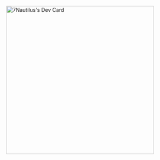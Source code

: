 <a href="https://app.daily.dev/DailyDevTips"><img src="https://github.com/7Nautilus/7Nautilus/devcard.svg" width="400" alt="7Nautilus's Dev Card"/></a>
